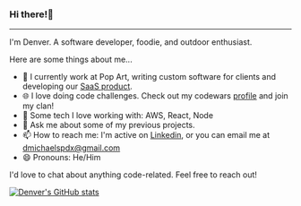 ### Hi there!👋

---

I'm Denver. A software developer, foodie, and outdoor enthusiast. 

Here are some things about me...

- 🔭 I currently work at Pop Art, writing custom software for clients and developing our [SaaS product](https://www.bamsales.io/).
- 🌐 I love doing code challenges. Check out my codewars [profile](https://www.codewars.com/users/denvermccarthy) and join my clan!
- 🌱 Some tech I love working with: AWS, React, Node
- 💬 Ask me about some of my previous projects.
- 📫 How to reach me: I'm active on [Linkedin](https://www.linkedin.com/in/denvermccarthy/), or you can email me at dmichaelspdx@gmail.com
- 😄 Pronouns: He/Him

I'd love to chat about anything code-related. Feel free to reach out!

[![Denver's GitHub stats](https://github-readme-stats.vercel.app/api?username=denvermccarthy&theme=dark&hide=stars)](https://github.com/anuraghazra/github-readme-stats)
